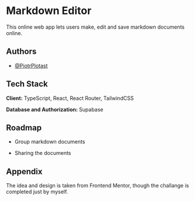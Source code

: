 
# Markdown Editor

This online web app lets users make, edit and save markdown documents online.
## Authors

- [@PiotrPlotast](https://github.com/PiotrPlotast)


## Tech Stack

**Client:** TypeScript, React, React Router, TailwindCSS

**Database and Authorization:** Supabase


## Roadmap

- Group markdown documents

- Sharing the documents


## Appendix

The idea and design is taken from Frontend Mentor, though the challange is completed just by myself.

